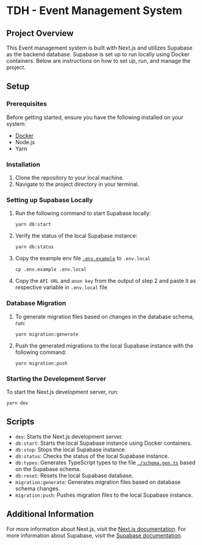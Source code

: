 # TDH - Event Management System

## Project Overview

This Event management system is built with Next.js and utilizes Supabase as the backend database. Supabase is set up to run locally using Docker containers. Below are instructions on how to set up, run, and manage the project.

## Setup

### Prerequisites

Before getting started, ensure you have the following installed on your system:

- [Docker](https://docs.docker.com/get-docker/)
- Node.js
- Yarn

### Installation

1. Clone the repository to your local machine.
2. Navigate to the project directory in your terminal.

### Setting up Supabase Locally

1. Run the following command to start Supabase locally:
   ```
   yarn db:start
   ```
2. Verify the status of the local Supabase instance:
   ```
   yarn db:status
   ```
3. Copy the example env file [`.env.example`](./.env.example) to `.env.local`
   ```
   cp .env.example .env.local
   ```
4. Copy the `API URL` and `anon key` from the output of step 2 and paste it as respective variable in `.env.local` file

### Database Migration

1. To generate migration files based on changes in the database schema, run:
   ```
   yarn migration:generate
   ```
2. Push the generated migrations to the local Supabase instance with the following command:
   ```
   yarn migration:push
   ```

### Starting the Development Server

To start the Next.js development server, run:

```
yarn dev
```

## Scripts

- `dev`: Starts the Next.js development server.
- `db:start`: Starts the local Supabase instance using Docker containers.
- `db:stop`: Stops the local Supabase instance.
- `db:status`: Checks the status of the local Supabase instance.
- `db:types`: Generates TypeScript types to the file [`./schema.gen.ts`](./schema.gen.ts) based on the Supabase schema.
- `db:reset`: Resets the local Supabase database.
- `migration:generate`: Generates migration files based on database schema changes.
- `migration:push`: Pushes migration files to the local Supabase instance.

## Additional Information

For more information about Next.js, visit the [Next.js documentation](https://nextjs.org/docs).
For more information about Supabase, visit the [Supabase documentation](https://supabase.io/docs).
